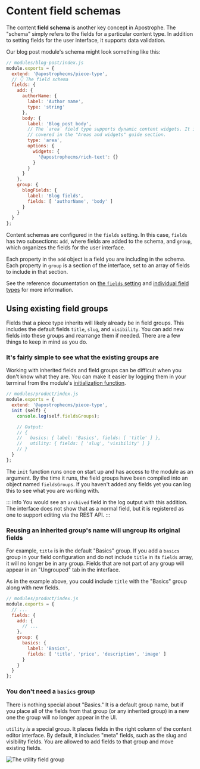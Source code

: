 # Content field schemas

The content **field schema** is another key concept in Apostrophe. The "schema" simply refers to the fields for a particular content type. In addition to setting fields for the user interface, it supports data validation.

Our blog post module's schema might look something like this:

```javascript
// modules/blog-post/index.js
module.exports = {
  extend: '@apostrophecms/piece-type',
  // 👇 The field schema
  fields: {
    add: {
      authorName: {
        label: 'Author name',
        type: 'string'
      },
      body: {
        label: 'Blog post body',
        // The `area` field type supports dynamic content widgets. It is
        // covered in the "Areas and widgets" guide section.
        type: 'area',
        options: {
          widgets: {
            '@apostrophecms/rich-text': {}
          }
        }
      }
    },
    group: {
      blogFields: {
        label: 'Blog fields',
        fields: [ 'authorName', 'body' ]
      }
    }
  }
};
```

Content schemas are configured in the `fields` setting. In this case, `fields` has two subsections: `add`, where fields are added to the schema, and `group`, which organizes the fields for the user interface.

Each property in the `add` object is a field you are including in the schema. Each property in `group` is a section of the interface, set to an array of fields to include in that section.

See the reference documentation on [the `fields` setting](/reference/module-api/module-overview.md#fields) and [individual field types](/reference/field-types/index) for more information.

## Using existing field groups

Fields that a piece type inherits will likely already be in field groups. This includes the default fields `title`, `slug`, and `visibility`. You can add new fields into these groups and rearrange them if needed. There are a few things to keep in mind as you do.

### It's fairly simple to see what the existing groups are

 Working with inherited fields and field groups can be difficult when you don't know what they are. You can make it easier by logging them in your terminal from the module's [initialization function](/reference/module-api/module-overview.md#initialization-function).

```javascript
// modules/product/index.js
module.exports = {
  extend: '@apostrophecms/piece-type',
  init (self) {
    console.log(self.fieldsGroups);

    // Output:
    // {
    //   basics: { label: 'Basics', fields: [ 'title' ] },
    //   utility: { fields: [ 'slug', 'visibility' ] }
    // }
  }
};
```

The `init` function runs once on start up and has access to the module as an argument. By the time it runs, the field groups have been compiled into an object named `fieldsGroups`. If you haven't added any fields yet you can log this to see what you are working with.

::: info
You would see an `archived` field in the log output with this addition. The interface does not show that as a normal field, but it is registered as one to support editing via the REST API.
:::

### Reusing an inherited group's name will ungroup its original fields

For example, `title` is in the default "Basics" group. If you add a `basics` group in your field configuration and do not include `title` in its `fields` array, it will no longer be in any group. Fields that are not part of any group will appear in an "Ungrouped" tab in the interface.

As in the example above, you could include `title` with the "Basics" group along with new fields.

``` js
// modules/product/index.js
module.exports = {
  // ...
  fields: {
    add: {
      // ...
    },
    group: {
      basics: {
        label: 'Basics',
        fields: [ 'title', 'price', 'description', 'image' ]
      }
    }
  }
};
```

### You don't need a `basics` group

There is nothing special about "Basics." It is a default group name, but if you place all of the fields from that group (or any inherited group) in a new one the group will no longer appear in the UI.

`utility` _is_ a special group. It places fields in the right column of the content editor interface. By default, it includes "meta" fields, such as the slug and visibility fields. You are allowed to add fields to that group and move existing fields.

![The utility field group](/images/fields-utility-highlight.jpg)
